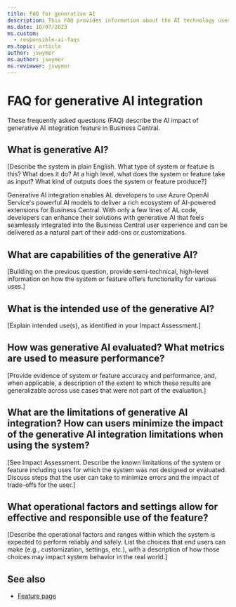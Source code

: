 ```yaml
---
title: FAQ for generative AI
description: This FAQ provides information about the AI technology used in Business Central, along with key considerations and details about how AI is used, how it was tested and evaluated, and any specific limitations.
ms.date: 10/07/2023
ms.custom: 
  - responsible-ai-faqs
ms.topic: article
author: jswymer
ms.author: jswymer
ms.reviewer: jswymer
---
```


# FAQ for generative AI integration

These frequently asked questions (FAQ) describe the AI impact of generative AI integration feature in Business Central.

## What is generative AI?

[Describe the system in plain English. What type of system or feature is this? What does it do? At a high level, what does the system or feature take as input? What kind of outputs does the system or feature produce?]

Generative AI integration enables AL developers to use Azure OpenAI Service's powerful AI models to deliver a rich ecosystem of AI-powered extensions for Business Central. With only a few lines of AL code, developers can enhance their solutions with generative AI that feels seamlessly integrated into the Business Central user experience and can be delivered as a natural part of their add-ons or customizations.

## What are capabilities of the generative AI?

[Building on the previous question, provide semi-technical, high-level information on how the system or feature offers functionality for various uses.]

## What is the intended use of the generative AI?

[Explain intended use(s), as identified in your Impact Assessment.]

## How was generative AI evaluated? What metrics are used to measure performance?

[Provide evidence of system or feature accuracy and performance, and, when applicable, a description of the extent to which these results are generalizable across use cases that were not part of the evaluation.]

## What are the limitations of generative AI integration? How can users minimize the impact of the generative AI integration limitations when using the system?

[See Impact Assessment. Describe the known limitations of the system or feature including uses for which the system was not designed or evaluated. Discuss steps that the user can take to minimize errors and the impact of trade-offs for the user.]

## What operational factors and settings allow for effective and responsible use of the feature?

[Describe the operational factors and ranges within which the system is expected to perform reliably and safely. List the choices that end users can make (e.g., customization, settings, etc.), with a description of how those choices may impact system behavior in the real world.]

## See also

- [Feature page]([Link])
